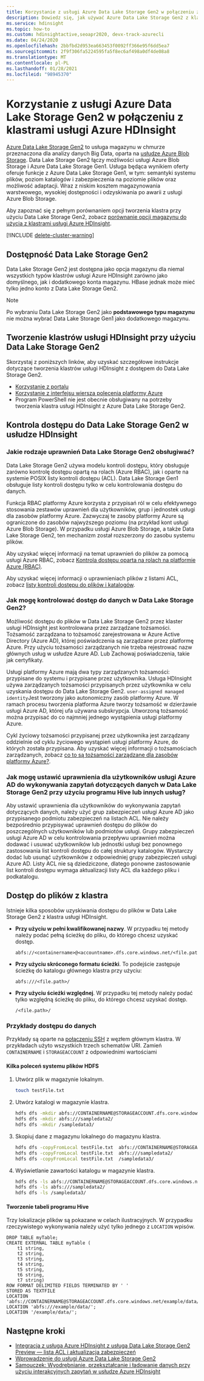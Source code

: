 ```yaml
---
title: Korzystanie z usługi Azure Data Lake Storage Gen2 w połączeniu z klastrami usługi Azure HDInsight
description: Dowiedz się, jak używać Azure Data Lake Storage Gen2 z klastrami usługi Azure HDInsight.
ms.service: hdinsight
ms.topic: how-to
ms.custom: hdinsightactive,seoapr2020, devx-track-azurecli
ms.date: 04/24/2020
ms.openlocfilehash: 2bbfbd2d953ea663453f0092ff366e95f6dd5ea7
ms.sourcegitcommit: 2f9f306fa5224595fa5f8ec6af498a0df4de08a8
ms.translationtype: MT
ms.contentlocale: pl-PL
ms.lasthandoff: 01/28/2021
ms.locfileid: "98945370"
---
```

# <a name="use-azure-data-lake-storage-gen2-with-azure-hdinsight-clusters"></a>Korzystanie z usługi Azure Data Lake Storage Gen2 w połączeniu z klastrami usługi Azure HDInsight

[Azure Data Lake Storage Gen2](../storage/blobs/data-lake-storage-introduction.md) to usługa magazynu w chmurze przeznaczona dla analizy danych Big Data, oparta na [usłudze Azure Blob Storage](../storage/blobs/storage-blobs-introduction.md). Data Lake Storage Gen2 łączy możliwości usługi Azure Blob Storage i Azure Data Lake Storage Gen1. Usługa będąca wynikiem oferty oferuje funkcje z Azure Data Lake Storage Gen1, w tym: semantyki systemu plików, poziom katalogów i zabezpieczenia na poziomie plików oraz możliwość adaptacji. Wraz z niskim kosztem magazynowania warstwowego, wysokiej dostępności i odzyskiwania po awarii z usługi Azure Blob Storage.

Aby zapoznać się z pełnym porównaniem opcji tworzenia klastra przy użyciu Data Lake Storage Gen2, zobacz [porównanie opcji magazynu do użycia z klastrami usługi Azure HDInsight](hdinsight-hadoop-compare-storage-options.md).

[!INCLUDE [delete-cluster-warning](../../includes/hdinsight-delete-cluster-warning.md)]

## <a name="data-lake-storage-gen2-availability"></a>Dostępność Data Lake Storage Gen2

Data Lake Storage Gen2 jest dostępna jako opcja magazynu dla niemal wszystkich typów klastrów usługi Azure HDInsight zarówno jako domyślnego, jak i dodatkowego konta magazynu. HBase jednak może mieć tylko jedno konto z Data Lake Storage Gen2.

> [!Note]  
> Po wybraniu Data Lake Storage Gen2 jako **podstawowego typu magazynu** nie można wybrać Data Lake Storage Gen1 jako dodatkowego magazynu.

## <a name="create-hdinsight-clusters-using-data-lake-storage-gen2"></a>Tworzenie klastrów usługi HDInsight przy użyciu Data Lake Storage Gen2

Skorzystaj z poniższych linków, aby uzyskać szczegółowe instrukcje dotyczące tworzenia klastrów usługi HDInsight z dostępem do Data Lake Storage Gen2.

* [Korzystanie z portalu](../hdinsight/hdinsight-hadoop-use-data-lake-storage-gen2-portal.md)
* [Korzystanie z interfejsu wiersza polecenia platformy Azure](../hdinsight/hdinsight-hadoop-use-data-lake-storage-gen2-azure-cli.md)
* Program PowerShell nie jest obecnie obsługiwany na potrzeby tworzenia klastra usługi HDInsight z Azure Data Lake Storage Gen2.

## <a name="access-control-for-data-lake-storage-gen2-in-hdinsight"></a>Kontrola dostępu do Data Lake Storage Gen2 w usłudze HDInsight

### <a name="what-kinds-of-permissions-does-data-lake-storage-gen2-support"></a>Jakie rodzaje uprawnień Data Lake Storage Gen2 obsługiwać?

Data Lake Storage Gen2 używa modelu kontroli dostępu, który obsługuje zarówno kontrolę dostępu opartą na rolach (Azure RBAC), jak i oparte na systemie POSIX listy kontroli dostępu (ACL). Data Lake Storage Gen1 obsługuje listy kontroli dostępu tylko w celu kontrolowania dostępu do danych.

Funkcja RBAC platformy Azure korzysta z przypisań ról w celu efektywnego stosowania zestawów uprawnień dla użytkowników, grup i jednostek usługi dla zasobów platformy Azure. Zazwyczaj te zasoby platformy Azure są ograniczone do zasobów najwyższego poziomu (na przykład kont usługi Azure Blob Storage). W przypadku usługi Azure Blob Storage, a także Data Lake Storage Gen2, ten mechanizm został rozszerzony do zasobu systemu plików.

Aby uzyskać więcej informacji na temat uprawnień do plików za pomocą usługi Azure RBAC, zobacz [Kontrola dostępu oparta na rolach na platformie Azure (RBAC)](../storage/blobs/data-lake-storage-access-control-model.md#role-based-access-control).

Aby uzyskać więcej informacji o uprawnieniach plików z listami ACL, zobacz [listy kontroli dostępu do plików i katalogów](../storage/blobs/data-lake-storage-access-control.md).

### <a name="how-do-i-control-access-to-my-data-in-data-lake-storage-gen2"></a>Jak mogę kontrolować dostęp do danych w Data Lake Storage Gen2?

Możliwość dostępu do plików w Data Lake Storage Gen2 przez klaster usługi HDInsight jest kontrolowana przez zarządzane tożsamości. Tożsamość zarządzana to tożsamość zarejestrowana w Azure Active Directory (Azure AD), której poświadczenia są zarządzane przez platformę Azure. Przy użyciu tożsamości zarządzanych nie trzeba rejestrować nazw głównych usług w usłudze Azure AD. Lub Zachowaj poświadczenia, takie jak certyfikaty.

Usługi platformy Azure mają dwa typy zarządzanych tożsamości: przypisane do systemu i przypisane przez użytkownika. Usługa HDInsight używa zarządzanych tożsamości przypisanych przez użytkownika w celu uzyskania dostępu do Data Lake Storage Gen2. `user-assigned managed identity`Jest tworzony jako autonomiczny zasób platformy Azure. W ramach procesu tworzenia platforma Azure tworzy tożsamość w dzierżawie usługi Azure AD, której ufa używana subskrypcja. Utworzoną tożsamość można przypisać do co najmniej jednego wystąpienia usługi platformy Azure.

Cykl życiowy tożsamości przypisanej przez użytkownika jest zarządzany oddzielnie od cyklu życiowego wystąpień usługi platformy Azure, do których została przypisana. Aby uzyskać więcej informacji o tożsamościach zarządzanych, zobacz [co to są tożsamości zarządzane dla zasobów platformy Azure?](../active-directory/managed-identities-azure-resources/overview.md).

### <a name="how-do-i-set-permissions-for-azure-ad-users-to-query-data-in-data-lake-storage-gen2-by-using-hive-or-other-services"></a>Jak mogę ustawić uprawnienia dla użytkowników usługi Azure AD do wykonywania zapytań dotyczących danych w Data Lake Storage Gen2 przy użyciu programu Hive lub innych usług?

Aby ustawić uprawnienia dla użytkowników do wykonywania zapytań dotyczących danych, należy użyć grup zabezpieczeń usługi Azure AD jako przypisanego podmiotu zabezpieczeń na listach ACL. Nie należy bezpośrednio przypisywać uprawnień dostępu do plików do poszczególnych użytkowników lub podmiotów usługi. Grupy zabezpieczeń usługi Azure AD w celu kontrolowania przepływu uprawnień można dodawać i usuwać użytkowników lub jednostki usługi bez ponownego zastosowania list kontroli dostępu do całej struktury katalogów. Wystarczy dodać lub usunąć użytkowników z odpowiedniej grupy zabezpieczeń usługi Azure AD. Listy ACL nie są dziedziczone, dlatego ponowne zastosowanie list kontroli dostępu wymaga aktualizacji listy ACL dla każdego pliku i podkatalogu.

## <a name="access-files-from-the-cluster"></a>Dostęp do plików z klastra

Istnieje kilka sposobów uzyskiwania dostępu do plików w Data Lake Storage Gen2 z klastra usługi HDInsight.

* **Przy użyciu w pełni kwalifikowanej nazwy**. W przypadku tej metody należy podać pełną ścieżkę do pliku, do którego chcesz uzyskać dostęp.

    ```
    abfs://<containername>@<accountname>.dfs.core.windows.net/<file.path>/
    ```

* **Przy użyciu skróconego formatu ścieżki**. To podejście zastępuje ścieżkę do katalogu głównego klastra przy użyciu:

    ```
    abfs:///<file.path>/
    ```

* **Przy użyciu ścieżki względnej**. W przypadku tej metody należy podać tylko względną ścieżkę do pliku, do którego chcesz uzyskać dostęp.

    ```
    /<file.path>/
    ```

### <a name="data-access-examples"></a>Przykłady dostępu do danych

Przykłady są oparte na [połączeniu SSH](./hdinsight-hadoop-linux-use-ssh-unix.md) z węzłem głównym klastra. W przykładach użyto wszystkich trzech schematów URI. Zamień `CONTAINERNAME` i `STORAGEACCOUNT` z odpowiednimi wartościami

#### <a name="a-few-hdfs-commands"></a>Kilka poleceń systemu plików HDFS

1. Utwórz plik w magazynie lokalnym.

    ```bash
    touch testFile.txt
    ```

1. Utwórz katalogi w magazynie klastra.

    ```bash
    hdfs dfs -mkdir abfs://CONTAINERNAME@STORAGEACCOUNT.dfs.core.windows.net/sampledata1/
    hdfs dfs -mkdir abfs:///sampledata2/
    hdfs dfs -mkdir /sampledata3/
    ```

1. Skopiuj dane z magazynu lokalnego do magazynu klastra.

    ```bash
    hdfs dfs -copyFromLocal testFile.txt  abfs://CONTAINERNAME@STORAGEACCOUNT.dfs.core.windows.net/sampledata1/
    hdfs dfs -copyFromLocal testFile.txt  abfs:///sampledata2/
    hdfs dfs -copyFromLocal testFile.txt  /sampledata3/
    ```

1. Wyświetlanie zawartości katalogu w magazynie klastra.

    ```bash
    hdfs dfs -ls abfs://CONTAINERNAME@STORAGEACCOUNT.dfs.core.windows.net/sampledata1/
    hdfs dfs -ls abfs:///sampledata2/
    hdfs dfs -ls /sampledata3/
    ```

#### <a name="creating-a-hive-table"></a>Tworzenie tabeli programu Hive

Trzy lokalizacje plików są pokazane w celach ilustracyjnych. W przypadku rzeczywistego wykonywania należy użyć tylko jednego z `LOCATION` wpisów.

```hql
DROP TABLE myTable;
CREATE EXTERNAL TABLE myTable (
    t1 string,
    t2 string,
    t3 string,
    t4 string,
    t5 string,
    t6 string,
    t7 string)
ROW FORMAT DELIMITED FIELDS TERMINATED BY ' '
STORED AS TEXTFILE
LOCATION 'abfs://CONTAINERNAME@STORAGEACCOUNT.dfs.core.windows.net/example/data/';
LOCATION 'abfs:///example/data/';
LOCATION '/example/data/';
```

## <a name="next-steps"></a>Następne kroki

* [Integracja z usługą Azure HDInsight z usługą Data Lake Storage Gen2 Preview — lista ACL i aktualizacja zabezpieczeń](https://azure.microsoft.com/blog/azure-hdinsight-integration-with-data-lake-storage-gen-2-preview-acl-and-security-update/)
* [Wprowadzenie do usługi Azure Data Lake Storage Gen2](../storage/blobs/data-lake-storage-introduction.md)
* [Samouczek: Wyodrębnianie, przekształcanie i ładowanie danych przy użyciu interakcyjnych zapytań w usłudze Azure HDInsight](./interactive-query/interactive-query-tutorial-analyze-flight-data.md)
